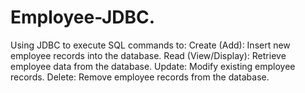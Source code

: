 # Employee-JDBC.
Using JDBC to execute SQL commands to: Create (Add): Insert new employee records into the database.
Read (View/Display): Retrieve employee data from the database.
Update: Modify existing employee records.
Delete: Remove employee records from the database.
